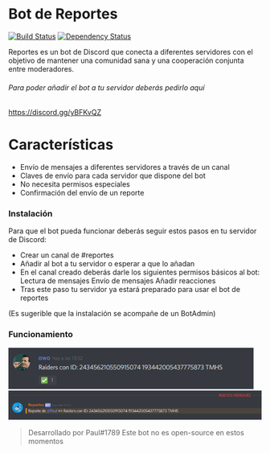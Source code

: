 # Bot de Reportes
[![Build Status](https://travis-ci.org/joemccann/dillinger.svg?branch=master)](https://github.com/Witless/ReportesNetBot)
[![Dependency Status](https://david-dm.org/akveo/ngx-admin/status.svg)](https://github.com/Witless/ReportesNetBot)

Reportes es un bot de Discord que conecta a diferentes servidores con el objetivo de mantener una comunidad sana y una cooperación conjunta entre moderadores.
###### Para poder añadir el bot a tu servidor deberás pedirlo aquí
https://discord.gg/yBFKvQZ


# Características

  - Envío de mensajes a diferentes servidores a través de un canal
  - Claves de envío para cada servidor que dispone del bot
  - No necesita permisos especiales
  - Confirmación del envío de un reporte


### Instalación

Para que el bot pueda funcionar deberás seguir estos pasos en tu servidor de Discord:

- Crear un canal de #reportes 
- Añadir al bot a tu servidor o esperar a que lo añadan
-  En el canal creado deberás darle los siguientes permisos básicos al bot: 
Lectura de mensajes 
Envío de mensajes
Añadir reacciones
- Tras este paso tu servidor ya estará preparado para usar el bot de reportes

(Es sugerible que la instalación se acompañe de un BotAdmin)
### Funcionamiento 

![alt text](https://github.com/Witless/ReportesNetBot/blob/master/Ejemplo%20(1).PNG)
![alt text](https://github.com/Witless/ReportesNetBot/blob/master/Ejemplo%20(2).PNG)


> Desarrollado por Paul#1789
> Este bot no es open-source en estos momentos

